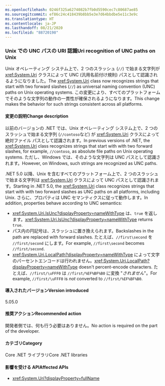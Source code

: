 ```yaml
---
ms.openlocfilehash: 0246f325a6274082b7fb0d5590cec7c80687ae85
ms.sourcegitcommit: ef86c24c418439b8bb5e3e7d64bbdbe5e11c3e9c
ms.translationtype: HT
ms.contentlocale: ja-JP
ms.lasthandoff: 08/21/2020
ms.locfileid: "88720198"
---
```

### <a name="uri-recognition-of-unc-paths-on-unix"></a><span data-ttu-id="49740-101">Unix での UNC パスの URI 認識</span><span class="sxs-lookup"><span data-stu-id="49740-101">Uri recognition of UNC paths on Unix</span></span>

<span data-ttu-id="49740-102">Unix オペレーティング システム上で、2 つのスラッシュ (`//`) で始まる文字列が <xref:System.Uri> クラスによって UNC (汎用名前付け規則) パスとして認識されるようになりました。</span><span class="sxs-lookup"><span data-stu-id="49740-102">The <xref:System.Uri> class now recognizes strings that start with two forward slashes (`//`) as universal naming convention (UNC) paths on Unix operating systems.</span></span> <span data-ttu-id="49740-103">この変更により、すべてのプラットフォームでそのような文字列の動作の一貫性が確保されるようになります。</span><span class="sxs-lookup"><span data-stu-id="49740-103">This change makes the behavior for such strings consistent across all platforms.</span></span>

#### <a name="change-description"></a><span data-ttu-id="49740-104">変更の説明</span><span class="sxs-lookup"><span data-stu-id="49740-104">Change description</span></span>

<span data-ttu-id="49740-105">以前のバージョンの .NET では、Unix オペレーティング システム上で、2 つのスラッシュで始まる文字列 (`//contoso`など) が <xref:System.Uri> クラスによって絶対ファイル パスとして認識されます。</span><span class="sxs-lookup"><span data-stu-id="49740-105">In previous versions of .NET, the <xref:System.Uri> class recognizes strings that start with with two forward slashes, for example, `//contoso`, as absolute file paths on Unix operating systems.</span></span> <span data-ttu-id="49740-106">ただし、Windows では、そのような文字列は UNC パスとして認識されます。</span><span class="sxs-lookup"><span data-stu-id="49740-106">However, on Windows, such strings are recognized as UNC paths.</span></span>

<span data-ttu-id="49740-107">.NET 5.0 以降、Unix を含むすべてのプラットフォーム上で、2 つのスラッシュで始まる文字列は <xref:System.Uri> クラスによって UNC パスとして認識されます。</span><span class="sxs-lookup"><span data-stu-id="49740-107">Starting in .NET 5.0,  the <xref:System.Uri> class recognizes strings that start with with two forward slashes as UNC paths on all platforms, including Unix.</span></span> <span data-ttu-id="49740-108">さらに、プロパティは UNC セマンティクスに従って動作します。</span><span class="sxs-lookup"><span data-stu-id="49740-108">In addition, properties behave according to UNC semantics:</span></span>

- <span data-ttu-id="49740-109"><xref:System.Uri.IsUnc?displayProperty=nameWithType> は、`true` を返します。</span><span class="sxs-lookup"><span data-stu-id="49740-109"><xref:System.Uri.IsUnc?displayProperty=nameWithType> returns `true`.</span></span>
- <span data-ttu-id="49740-110">パス内の円記号は、スラッシュに置き換えられます。</span><span class="sxs-lookup"><span data-stu-id="49740-110">Backslashes in the path are replaced with forward slashes.</span></span> <span data-ttu-id="49740-111">たとえば、`//first\second` を `//first/second` にします。</span><span class="sxs-lookup"><span data-stu-id="49740-111">For example, `//first\second` becomes `//first/second`.</span></span>
- <span data-ttu-id="49740-112"><xref:System.Uri.LocalPath?displayProperty=nameWithType> によって文字のパーセントエンコードは行われません。</span><span class="sxs-lookup"><span data-stu-id="49740-112"><xref:System.Uri.LocalPath?displayProperty=nameWithType> doesn't percent-encode characters.</span></span> <span data-ttu-id="49740-113">たとえば、`//first/\uFFF0` は `//first/%EF%BF%B0` に変換 "*されません*"。</span><span class="sxs-lookup"><span data-stu-id="49740-113">For example, `//first/\uFFF0` is *not* converted to `//first/%EF%BF%B0`.</span></span>

#### <a name="version-introduced"></a><span data-ttu-id="49740-114">導入されたバージョン</span><span class="sxs-lookup"><span data-stu-id="49740-114">Version introduced</span></span>

<span data-ttu-id="49740-115">5.0</span><span class="sxs-lookup"><span data-stu-id="49740-115">5.0</span></span>

#### <a name="recommended-action"></a><span data-ttu-id="49740-116">推奨アクション</span><span class="sxs-lookup"><span data-stu-id="49740-116">Recommended action</span></span>

<span data-ttu-id="49740-117">開発者側では、何も行う必要はありません。</span><span class="sxs-lookup"><span data-stu-id="49740-117">No action is required on the part of the developer.</span></span>

#### <a name="category"></a><span data-ttu-id="49740-118">カテゴリ</span><span class="sxs-lookup"><span data-stu-id="49740-118">Category</span></span>

<span data-ttu-id="49740-119">Core .NET ライブラリ</span><span class="sxs-lookup"><span data-stu-id="49740-119">Core .NET libraries</span></span>

#### <a name="affected-apis"></a><span data-ttu-id="49740-120">影響を受ける API</span><span class="sxs-lookup"><span data-stu-id="49740-120">Affected APIs</span></span>

- <xref:System.Uri?displayProperty=fullName>

<!--

#### Affected APIs

- `T:System.Uri`

-->
